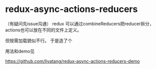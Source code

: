 # redux-async-actions-reducers
（有疑问先issue沟通）
redux 可以通过combineReducers把reducer拆分， actions也可以放在不同的文件上定义。

但按需加载貌似不行。 于是造了个

用法和demo见

https://github.com/liyatang/redux-async-actions-reducers-demo